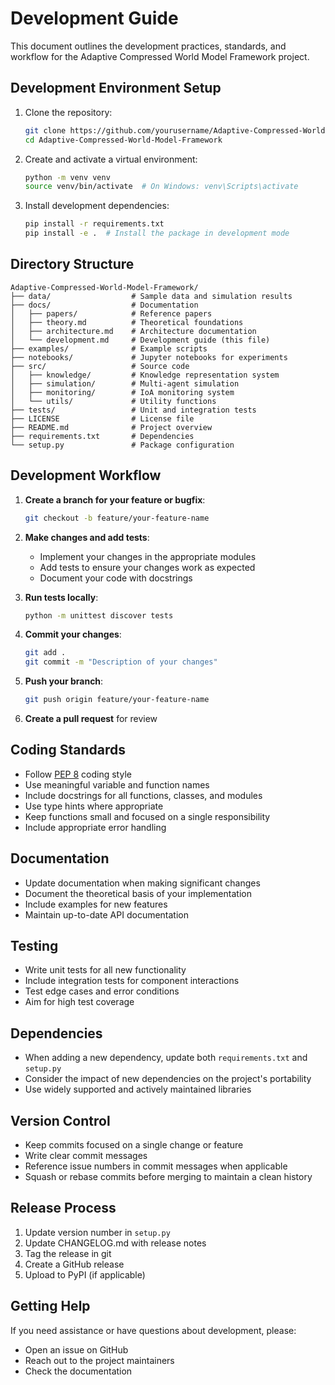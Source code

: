 # Development Guide

This document outlines the development practices, standards, and workflow for the Adaptive Compressed World Model Framework project.

## Development Environment Setup

1. Clone the repository:
   ```bash
   git clone https://github.com/yourusername/Adaptive-Compressed-World-Model-Framework.git
   cd Adaptive-Compressed-World-Model-Framework
   ```

2. Create and activate a virtual environment:
   ```bash
   python -m venv venv
   source venv/bin/activate  # On Windows: venv\Scripts\activate
   ```

3. Install development dependencies:
   ```bash
   pip install -r requirements.txt
   pip install -e .  # Install the package in development mode
   ```

## Directory Structure

```
Adaptive-Compressed-World-Model-Framework/
├── data/                  # Sample data and simulation results
├── docs/                  # Documentation
│   ├── papers/            # Reference papers
│   ├── theory.md          # Theoretical foundations
│   ├── architecture.md    # Architecture documentation
│   └── development.md     # Development guide (this file)
├── examples/              # Example scripts
├── notebooks/             # Jupyter notebooks for experiments
├── src/                   # Source code
│   ├── knowledge/         # Knowledge representation system
│   ├── simulation/        # Multi-agent simulation
│   ├── monitoring/        # IoA monitoring system
│   └── utils/             # Utility functions
├── tests/                 # Unit and integration tests
├── LICENSE                # License file
├── README.md              # Project overview
├── requirements.txt       # Dependencies
└── setup.py               # Package configuration
```

## Development Workflow

1. **Create a branch for your feature or bugfix**:
   ```bash
   git checkout -b feature/your-feature-name
   ```

2. **Make changes and add tests**:
   - Implement your changes in the appropriate modules
   - Add tests to ensure your changes work as expected
   - Document your code with docstrings

3. **Run tests locally**:
   ```bash
   python -m unittest discover tests
   ```

4. **Commit your changes**:
   ```bash
   git add .
   git commit -m "Description of your changes"
   ```

5. **Push your branch**:
   ```bash
   git push origin feature/your-feature-name
   ```

6. **Create a pull request** for review

## Coding Standards

- Follow [PEP 8](https://www.python.org/dev/peps/pep-0008/) coding style
- Use meaningful variable and function names
- Include docstrings for all functions, classes, and modules
- Use type hints where appropriate
- Keep functions small and focused on a single responsibility
- Include appropriate error handling

## Documentation

- Update documentation when making significant changes
- Document the theoretical basis of your implementation
- Include examples for new features
- Maintain up-to-date API documentation

## Testing

- Write unit tests for all new functionality
- Include integration tests for component interactions
- Test edge cases and error conditions
- Aim for high test coverage

## Dependencies

- When adding a new dependency, update both `requirements.txt` and `setup.py`
- Consider the impact of new dependencies on the project's portability
- Use widely supported and actively maintained libraries

## Version Control

- Keep commits focused on a single change or feature
- Write clear commit messages
- Reference issue numbers in commit messages when applicable
- Squash or rebase commits before merging to maintain a clean history

## Release Process

1. Update version number in `setup.py`
2. Update CHANGELOG.md with release notes
3. Tag the release in git
4. Create a GitHub release
5. Upload to PyPI (if applicable)

## Getting Help

If you need assistance or have questions about development, please:
- Open an issue on GitHub
- Reach out to the project maintainers
- Check the documentation
